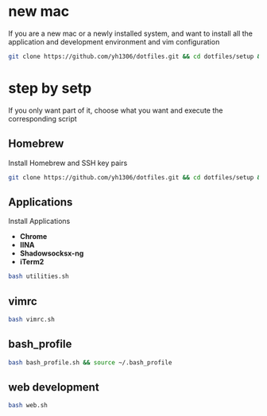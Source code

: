 # new mac
If you are a new mac or a newly installed system, and want to install all the application and development environment and vim configuration
```bash
git clone https://github.com/yh1306/dotfiles.git && cd dotfiles/setup && chmod a+x install.sh && ./install.sh
```
# step by setp
If you only want part of it, choose what you want and execute the corresponding script

## Homebrew
Install Homebrew and SSH key pairs
```bash
git clone https://github.com/yh1306/dotfiles.git && cd dotfiles/setup && chmod a+x brew.sh && ./brew.sh
```

## Applications
Install Applications
- **Chrome**
- **IINA**
- **Shadowsocksx-ng**
- **iTerm2**
```bash
bash utilities.sh
```

## vimrc
```bash
bash vimrc.sh
```

## bash_profile
```bash
bash bash_profile.sh && source ~/.bash_profile
```

## web development
```bash
bash web.sh
```
